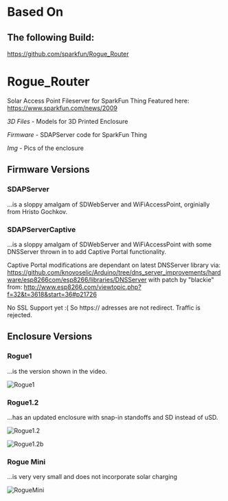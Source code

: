 # Based On 
## The following Build: 
https://github.com/sparkfun/Rogue_Router

# Rogue_Router

Solar Access Point Fileserver for SparkFun Thing
Featured here: https://www.sparkfun.com/news/2009

*3D Files* - Models for 3D Printed Enclosure

*Firmware* - SDAPServer code for SparkFun Thing

*Img* - Pics of the enclosure

## Firmware Versions

### SDAPServer

...is a sloppy amalgam of SDWebServer and WiFiAccessPoint, orginially from Hristo Gochkov.


### SDAPServerCaptive

...is a sloppy amalgam of SDWebServer and WiFiAccessPoint with some DNSServer thrown in to add Captive Portal functionality. 

Captive Portal modifications are dependant on latest DNSServer library via: 
https://github.com/knovoselic/Arduino/tree/dns_server_improvements/hardware/esp8266com/esp8266/libraries/DNSServer
with patch by "blackie" from:
http://www.esp8266.com/viewtopic.php?f=32&t=3618&start=36#p21726

No SSL Support yet :( So https:// adresses are not redirect. Traffic is rejected. 

## Enclosure Versions

### Rogue1 

...is the version shown in the video.

![Rogue1](https://raw.githubusercontent.com/sparkfun/Rogue_Router/master/Img/Rogue1.jpg)

### Rogue1.2 

...has an updated enclosure with snap-in standoffs and SD instead of uSD. 

![Rogue1.2](https://raw.githubusercontent.com/sparkfun/Rogue_Router/master/Img/Rogue1.2_closeup.jpg)

![Rogue1.2b](https://raw.githubusercontent.com/sparkfun/Rogue_Router/master/Img/Rogue1.2.jpg)

### Rogue Mini

...is very very small and does not incorporate solar charging

![RogueMini](https://raw.githubusercontent.com/sparkfun/Rogue_Router/master/Img/RogueMini.jpg)

